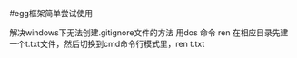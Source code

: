 #egg框架简单尝试使用

解决windows下无法创建.gitignore文件的方法
用dos 命令 ren
    在相应目录先建一个t.txt文件，然后切换到cmd命令行模式里，ren t.txt 
